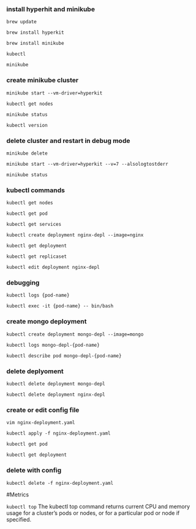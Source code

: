 ### install hyperhit and minikube
`brew update`

`brew install hyperkit`

`brew install minikube`

`kubectl`

`minikube`

### create minikube cluster
`minikube start --vm-driver=hyperkit`

`kubectl get nodes`

`minikube status`

`kubectl version`

### delete cluster and restart in debug mode
`minikube delete`

`minikube start --vm-driver=hyperkit --v=7 --alsologtostderr`

`minikube status`

### kubectl commands
`kubectl get nodes`

`kubectl get pod`

`kubectl get services`

`kubectl create deployment nginx-depl --image=nginx`

`kubectl get deployment`

`kubectl get replicaset`

`kubectl edit deployment nginx-depl`

### debugging
`kubectl logs {pod-name}`

`kubectl exec -it {pod-name} -- bin/bash`

### create mongo deployment
`kubectl create deployment mongo-depl --image=mongo`

`kubectl logs mongo-depl-{pod-name}`

`kubectl describe pod mongo-depl-{pod-name}`

### delete deplyoment
`kubectl delete deployment mongo-depl`

`kubectl delete deployment nginx-depl`

### create or edit config file
`vim nginx-deployment.yaml`

`kubectl apply -f nginx-deployment.yaml`

`kubectl get pod`

`kubectl get deployment`

### delete with config
`kubectl delete -f nginx-deployment.yaml`

#Metrics

`kubectl top` The kubectl top command returns current CPU and memory usage for a cluster’s pods or nodes, or for a particular pod or node if specified.




